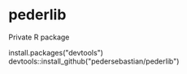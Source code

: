 # pederlib
Private R package



install.packages("devtools")
devtools::install_github("pedersebastian/pederlib")
